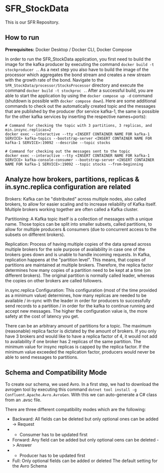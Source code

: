 # SFR_StockData

This is our SFR Repository.

## How to run

**Prerequisites:** Docker Desktop / Docker CLI, Docker Compose

In order to run the SFR_StockData application, you first need to build the image for the kafka producer by executing the command `docker build -t stockproducer .`. As a next step you also have to build the image of the processor which aggregates the bond stream and creates a new stream with the growth rate of the bond. Navigate to the `SFR_StockData/processor/StocksProcessor` directory and execute the command `docker build -t stockproc .`. After a successful build, you are able to start the application by using the `docker compose up -d` command (shutdown is possible with `docker compose down`). Here are some additional commands to check out the automatically created topic and the messages that are published by the producer (for service kafka-1, the same is possible for the other kafka services by inserting the respective names+ports):

```Shell
# Command for checking the topic with 3 partitions, 3 replicas, and min.insync.replicas=2
docker exec --interactive --tty <INSERT CONTAINER NAME FOR kafka-1 SERVICE> kafka-topics --bootstrap-server <INSERT CONTAINER NAME FOR kafka-1 SERVICE>:19092 --describe --topic stocks

# Command for checking out the messages sent to the topic
docker exec --interactive --tty <INSERT CONTAINER NAME FOR kafka-1 SERVICE> kafka-console-consumer --bootstrap-server <INSERT CONTAINER NAME FOR kafka-1 SERVICE>:19092 --topic stocks --from-beginning
```

## Analyze how brokers, partitions, replicas & in.sync.replica configuration are related

Brokers: Kafka can be "distributed" across multiple nodes, also called brokers, to allow for easier scaling and to increase reliability of Kafka itself. Multiple brokers working together are often called a Kafka cluster.

Partitioning: A Kafka topic itself is a collection of messages with a unique name. Those topics can be split into smaller subsets, called partitions, to allow for multiple producers & consumers (due to concurrent access to the subsets on different brokers). 

Replication: Process of having multiple copies of the data spread across multiple brokers for the sole purpose of availability in case one of the brokers goes down and is unable to handle incoming requests. In Kafka, replication happens at the "partition level". This means, that copies of partitions are maintained at multiple brokers. Therefore, the replica factor determines how many copies of a partition need to be kept at a time (on different brokers). The original partition is normally called leader, whereas the copies on other brokers are called followers.

in.sync.replica Configuration: This configuration (most of the time provided as a minimum value) determines, how many replicas are needed to be available / in-sync with the leader in order for producers to successfully send records to a partition / in order for the kafka to continue running and accept new messages. The higher the configuration value is, the more
safety at the cost of latency you get. 

There can be an arbitrary amount of partitions for a topic. The maximum (reasonable) replica factor is dictated by the amount of brokers. If you only have 3 brokers and would like to have a replica factor of 4, it would not add to availability if one broker has 2 replicas of the same partition. The minimum value for insync replicas is capped by the replica factor. If the minimum value exceeded the replication factor, producers would never be able to send messages to partitions. 

## Schema and Compatibility Mode
To create our schema, we used Avro. In a first step, we had to download the avrogen tool by executing this command `dotnet tool install -g Confluent.Apache.Avro.AvroGen`. With this we can auto-generate a C# class from an .avsc file.

There are three different compatibility modes which are the following:
* Backward: All fields can be deleted but only optional ones can be added -> Request
* * Consumer has to be updated first
* Forward: Any field can be added but only optional oens can be deleted -> Answer
* * Producer has to be updated first
* Full: Only optional fields can be added or deleted
The default setting for the Avro Schema
